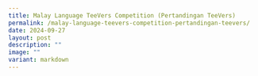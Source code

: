 ```yaml
---
title: Malay Language TeeVers Competition (Pertandingan TeeVers)
permalink: /malay-language-teevers-competition-pertandingan-teevers/
date: 2024-09-27
layout: post
description: ""
image: ""
variant: markdown
---
```

